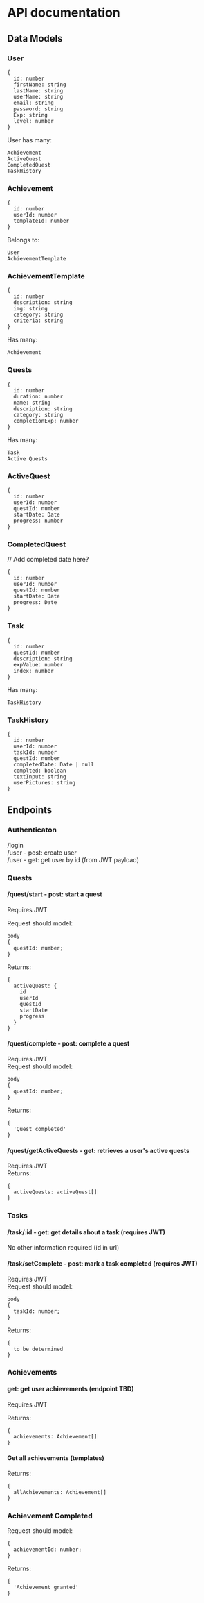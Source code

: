 # API documentation

## Data Models

### User

```
{
  id: number
  firstName: string
  lastName: string
  userName: string
  email: string
  password: string
  Exp: string
  level: number
}
```

User has many:
```
Achievement
ActiveQuest
CompletedQuest
TaskHistory
```

### Achievement

```
{
  id: number
  userId: number
  templateId: number
}
```

Belongs to: 
```
User
AchievementTemplate
```

### AchievementTemplate

```
{
  id: number
  description: string
  img: string
  category: string
  criteria: string
}
```

Has many:
```
Achievement
```

### Quests

```
{
  id: number
  duration: number
  name: string
  description: string
  category: string
  completionExp: number
}
```

Has many:
```
Task
Active Quests
```

### ActiveQuest

```
{
  id: number
  userId: number
  questId: number
  startDate: Date
  progress: number 
}
```

### CompletedQuest

// Add completed date here?

```
{
  id: number
  userId: number
  questId: number
  startDate: Date
  progress: Date
}
```

### Task

```
{
  id: number
  questId: number
  description: string
  expValue: number
  index: number
}
```

Has many:
```
TaskHistory
```

### TaskHistory

```
{
  id: number
  userId: number
  taskId: number
  questId: number
  completedDate: Date | null
  complted: boolean
  textInput: string
  userPictures: string
}
```


## Endpoints

### Authenticaton

/login\
/user - post: create user\
/user - get: get user by id (from JWT payload)

### Quests

#### /quest/start - post: start a quest

Requires JWT

Request should model:
```
body
{
  questId: number;
}
```

Returns:
```
{
  activeQuest: {
    id
    userId
    questId
    startDate
    progress
  }
}
```


#### /quest/complete - post: complete a quest

Requires JWT\
Request should model:
```
body
{
  questId: number;
}
```

Returns:
```
{
  'Quest completed'
}
```


#### /quest/getActiveQuests - get: retrieves a user's active quests

Requires JWT\
Returns:
```
{
  activeQuests: activeQuest[]
}
```

### Tasks

#### /task/:id - get: get details about a task (requires JWT)

No other information required (id in url)

#### /task/setComplete - post: mark a task completed (requires JWT)

Requires JWT\
Request should model:
```
body
{
  taskId: number;
}
```

Returns:
```
{
  to be determined
}
```

### Achievements

#### get: get user achievements (endpoint TBD)

Requires JWT

Returns:
```
{
  achievements: Achievement[]
}
```

#### Get all achievements (templates)

Returns:
```
{
  allAchievements: Achievement[]
}
```

### Achievement Completed

Request should model:
```
{
  achievementId: number;
}
```

Returns:
```
{
  'Achievement granted'
}
```



